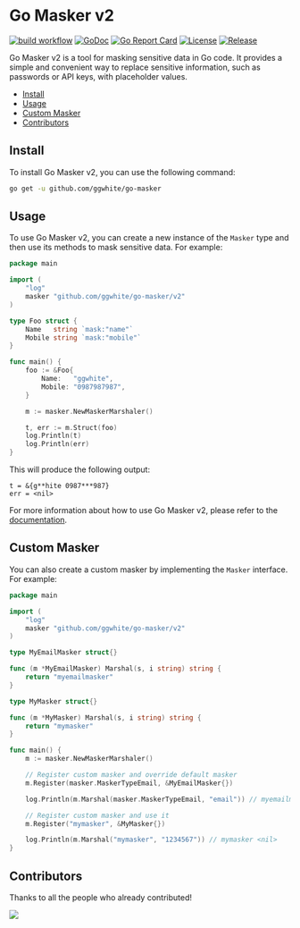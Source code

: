 # Go Masker v2

[![build workflow](https://github.com/ggwhite/go-masker/actions/workflows/go.yml/badge.svg)](https://github.com/ggwhite/go-masker/actions)
[![GoDoc](https://godoc.org/github.com/ggwhite/go-masker?status.svg)](https://godoc.org/github.com/ggwhite/go-masker)
[![Go Report Card](https://goreportcard.com/badge/github.com/ggwhite/go-masker)](https://goreportcard.com/report/github.com/ggwhite/go-masker)
[![License](https://img.shields.io/github/license/mashape/apistatus.svg)](https://github.com/ggwhite/go-masker/blob/master/LICENSE)
[![Release](https://img.shields.io/github/release/ggwhite/go-masker.svg?style=flat-square)](https://github.com/ggwhite/go-masker/releases/latest)

Go Masker v2 is a tool for masking sensitive data in Go code. It provides a simple and convenient way to replace sensitive information, such as passwords or API keys, with placeholder values.

* [Install](#install)
* [Usage](#usage)
* [Custom Masker](#custom-masker)
* [Contributors](#contributors)

## Install

To install Go Masker v2, you can use the following command:

```bash
go get -u github.com/ggwhite/go-masker
```

## Usage

To use Go Masker v2, you can create a new instance of the `Masker` type and then use its methods to mask sensitive data. For example:

```go
package main

import (
    "log"
    masker "github.com/ggwhite/go-masker/v2"
)

type Foo struct {
    Name   string `mask:"name"`
    Mobile string `mask:"mobile"`
}

func main() {
    foo := &Foo{
        Name:   "ggwhite",
        Mobile: "0987987987",
    }

    m := masker.NewMaskerMarshaler()

    t, err := m.Struct(foo)
    log.Println(t)
    log.Println(err)
}
```

This will produce the following output:

```
t = &{g**hite 0987***987}
err = <nil>
```

For more information about how to use Go Masker v2, please refer to the [documentation](https://pkg.go.dev/github.com/ggwhite/go-masker/v2).

## Custom Masker

You can also create a custom masker by implementing the `Masker` interface. For example:

```go
package main

import (
    "log"
    masker "github.com/ggwhite/go-masker/v2"
)

type MyEmailMasker struct{}

func (m *MyEmailMasker) Marshal(s, i string) string {
	return "myemailmasker"
}

type MyMasker struct{}

func (m *MyMasker) Marshal(s, i string) string {
	return "mymasker"
}

func main() {
    m := masker.NewMaskerMarshaler()

    // Register custom masker and override default masker
	m.Register(masker.MaskerTypeEmail, &MyEmailMasker{})

	log.Println(m.Marshal(masker.MaskerTypeEmail, "email")) // myemailmasker <nil>

	// Register custom masker and use it
	m.Register("mymasker", &MyMasker{})

	log.Println(m.Marshal("mymasker", "1234567")) // mymasker <nil>
}
```


## Contributors

Thanks to all the people who already contributed!

<a href="https://github.com/ggwhite/go-masker/graphs/contributors">
  <img src="https://contributors-img.web.app/image?repo=ggwhite/go-masker" />
</a>